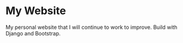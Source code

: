 # My Website
My personal website that I will continue to work to improve. Build with Django and Bootstrap.
